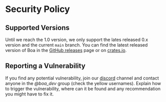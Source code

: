 # Security Policy

## Supported Versions

Until we reach the 1.0 version, we only support the lates released 0.x version and the current
`main` branch. You can find the latest released version of Boa in the [GitHub releases][gh_releases]
page or on [crates.io][crate].

[gh_releases]: https://github.com/boa-dev/boa/releases
[crate]: https://crates.io/crates/boa_engine/versions

## Reporting a Vulnerability

If you find any potential vulnerability, join our [discord](https://discord.gg/tUFFk9Y) channel
and contact anyone in the _@boa_dev_ group (check the yellow usernames). Explain how to trigger
the vulnerability, where can it be found and any recommendation you might have to fix it.
